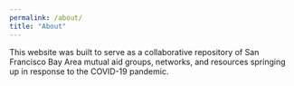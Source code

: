 ```yaml
---
permalink: /about/
title: "About"
---
```


This website was built to serve as a collaborative repository of San Francisco Bay Area mutual aid groups, networks, and resources springing up in response to the COVID-19 pandemic.
